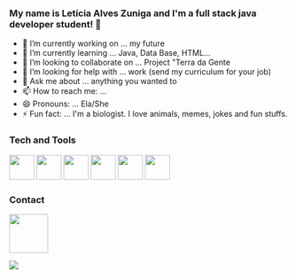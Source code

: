 ### My name is Letícia Alves Zuniga and I'm a full stack java developer student!  👋


- 🔭 I’m currently working on ... my future
- 🌱 I’m currently learning ... Java, Data Base, HTML...
- 👯 I’m looking to collaborate on ... Project "Terra da Gente
- 🤔 I’m looking for help with ... work (send my curriculum for your job)
- 💬 Ask me about ... anything you wanted to
- 📫 How to reach me: ... 
- 😄 Pronouns: ... Ela/She
- ⚡ Fun fact: ... I'm a biologist. I love animals, memes, jokes and fun stuffs.

### Tech and Tools   

<img src="https://cdn.jsdelivr.net/gh/devicons/devicon/icons/java/java-original-wordmark.svg" width="45" height="45" /> <img src="https://cdn.jsdelivr.net/gh/devicons/devicon/icons/css3/css3-original-wordmark.svg" width="45" height="45"/> <img src="https://cdn.jsdelivr.net/gh/devicons/devicon/icons/mysql/mysql-original-wordmark.svg" width="45" height="45"/>  <img src="https://cdn.jsdelivr.net/gh/devicons/devicon/icons/spring/spring-original-wordmark.svg" width="45" height="45"/>  <img src="https://cdn.jsdelivr.net/gh/devicons/devicon/icons/docker/docker-original-wordmark.svg" width="45" height="45"/>  <img src="https://cdn.jsdelivr.net/gh/devicons/devicon/icons/git/git-original-wordmark.svg" width="45" height="45"/>
          
          
 
### Contact
<div>

<a href = "https://www.linkedin.com/in/leticia-zuniga/"><img src="https://cdn.jsdelivr.net/gh/devicons/devicon/icons/linkedin/linkedin-original-wordmark.svg" width="70" height="70"> 
          
<a href = "mailto:leh.zuniga@gmail.com"><img src="https://img.shields.io/badge/Gmail-D14836?style=for-the-badge&logo=gmail&logoColor=white">

<div/>
